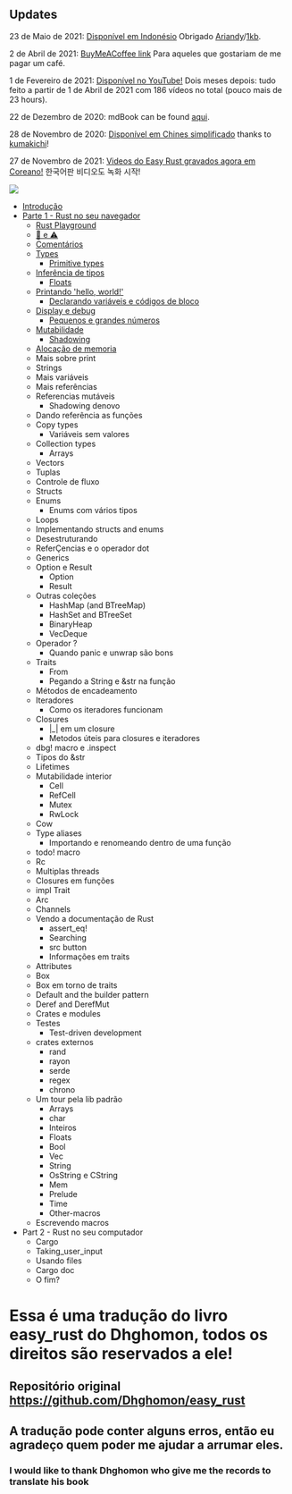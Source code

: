 ## Updates

23 de Maio de 2021: [Disponível em Indonésio](https://github.com/ariandy/easy-rust-indonesia) Obrigado [Ariandy](https://github.com/ariandy)/[1kb](https://1kilobyte.github.io/).

2 de Abril de 2021: [BuyMeACoffee link](https://www.buymeacoffee.com/mithridates) Para aqueles que gostariam de me pagar um café.

1 de Fevereiro de 2021: [Disponível no YouTube!](https://www.youtube.com/playlist?list=PLfllocyHVgsRwLkTAhG0E-2QxCf-ozBkk) Dois meses depois: tudo feito a partir de 1 de Abril de 2021 com 186 vídeos no total (pouco mais de 23 hours).

22 de Dezembro de 2020: mdBook can be found [aqui](https://dhghomon.github.io/easy_rust).

28 de Novembro de 2020: [Disponível em Chines simplificado](https://github.com/kumakichi/easy_rust_chs) thanks to [kumakichi](https://github.com/kumakichi)!

27 de Novembro de 2021: [Videos do Easy Rust gravados agora em Coreano!](https://www.youtube.com/watch?v=W9DO6m8JSSs&list=PLfllocyHVgsSJf1zO6k6o3SX2mbZjAqYE) 한국어판 비디오도 녹화 시작!

![](Easy_Rust_sample_image.png)

- [Introdução](https://github.com/justjapann/easy_rust_ptbr/blob/main/Introduction/introduction.md)
- [Parte 1 - Rust no seu navegador](https://github.com/justjapann/easy_rust_ptbr/blob/main/part1/browser/browser.md)
  - [Rust Playground](https://github.com/justjapann/easy_rust_ptbr/blob/main/part1/playground/playground.md)
  - [🚧 e ⚠️](https://github.com/justjapann/easy_rust_ptbr/blob/main/part1/warning/warning.md)
  - [Comentários](https://github.com/justjapann/easy_rust_ptbr/blob/main/part1/comments/comments.md)
  - [Types](https://github.com/justjapann/easy_rust_ptbr/blob/main/part1/types/types.md)
    - [Primitive types](https://github.com/justjapann/easy_rust_ptbr/blob/main/part1/types/primitive_types.md)
  - [Inferência de tipos](https://github.com/justjapann/easy_rust_ptbr/blob/main/part1/type_inference/type_inference.md)
    - [Floats](https://github.com/justjapann/easy_rust_ptbr/blob/main/part1/type_inference/float.md)
  - [Printando 'hello, world!'](https://github.com/justjapann/easy_rust_ptbr/blob/main/part1/print_helloWorld/print_hello.md)
    - [Declarando variáveis e códigos de bloco](https://github.com/justjapann/easy_rust_ptbr/blob/main/part1/print_helloWorld/variable.md)
  - [Display e debug](https://github.com/justjapann/easy_rust_ptbr/blob/main/part1/display_debug/display_debug.md)
    - [Pequenos e grandes números](https://github.com/justjapann/easy_rust_ptbr/blob/main/part1/display_debug/small_and_largest.md)
  - [Mutabilidade](https://github.com/justjapann/easy_rust_ptbr/blob/main/part1/mutability/mutability.md)
    - [Shadowing](https://github.com/justjapann/easy_rust_ptbr/blob/main/part1/mutability/shadowing.md)
  - [Alocação de memoria](https://github.com/justjapann/easy_rust_ptbr/blob/main/part1/memory/memory.md)
  - Mais sobre print
  - Strings
  - Mais variáveis
  - Mais referências
  - Referencias mutáveis
    - Shadowing denovo
  - Dando referência as funções
  - Copy types
    - Variáveis sem valores
  - Collection types
    - Arrays
  - Vectors
  - Tuplas
  - Controle de fluxo
  - Structs
  - Enums
    - Enums com vários tipos
  - Loops
  - Implementando structs and enums
  - Desestruturando
  - ReferÇencias e o operador dot
  - Generics
  - Option e Result
    - Option
    - Result
  - Outras coleções
    - HashMap (and BTreeMap)
    - HashSet and BTreeSet
    - BinaryHeap
    - VecDeque
  - Operador ?
    - Quando panic e unwrap são bons
  - Traits
    - From
    - Pegando a String e &str na função
  - Métodos de encadeamento
  - Iteradores
    - Como os iteradores funcionam
  - Closures
    - |\_| em um closure
    - Metodos úteis para closures e iteradores
  - dbg! macro e .inspect
  - Tipos do &str
  - Lifetimes
  - Mutabilidade interior
    - Cell
    - RefCell
    - Mutex
    - RwLock
  - Cow
  - Type aliases
    - Importando e renomeando dentro de uma função
  - todo! macro
  - Rc
  - Multiplas threads
  - Closures em funções
  - impl Trait
  - Arc
  - Channels
  - Vendo a documentação de Rust
    - assert_eq!
    - Searching
    - src button
    - Informações em traits
  - Attributes
  - Box
  - Box em torno de traits
  - Default and the builder pattern
  - Deref and DerefMut
  - Crates e modules
  - Testes
    - Test-driven development
  - crates externos
    - rand
    - rayon
    - serde
    - regex
    - chrono
  - Um tour pela lib padrão
    - Arrays
    - char
    - Inteiros
    - Floats
    - Bool
    - Vec
    - String
    - OsString e CString
    - Mem
    - Prelude
    - Time
    - Other-macros
  - Escrevendo macros
- Part 2 - Rust no seu computador
  - Cargo
  - Taking_user_input
  - Usando files
  - Cargo doc
  - O fim?

# Essa é uma tradução do livro easy_rust do Dhghomon, todos os direitos são reservados a ele!

## Repositório original https://github.com/Dhghomon/easy_rust

## A tradução pode conter alguns erros, então eu agradeço quem poder me ajudar a arrumar eles.

### I would like to thank Dhghomon who give me the records to translate his book
